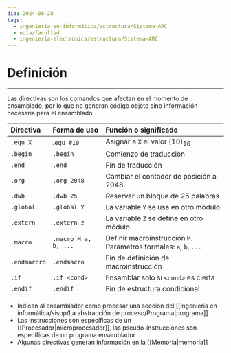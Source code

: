```yaml
---
dia: 2024-08-28
tags:
  - ingeniería-en-informática/estructura/Sistema-ARC
  - nota/facultad
  - ingeniería-electrónica/estructura/Sistema-ARC
---
```

# Definición
---
Las directivas son los comandos que afectan en el momento de ensamblado, por lo que no generan código objeto sino información necesaria para el ensamblado

| Directiva    | Forma de uso         | Función o significado                                              |
| :----------- | :------------------- | :----------------------------------------------------------------- |
| `.equ X`     | .`equ #10`           | Asignar a `X` el valor $(10)_{16}$                                 |
| `.begin`     | `.begin`             | Comienzo de traducción                                             |
| `.end`       | `.end`               | Fin de traducción                                                  |
| `.org`       | `.org 2048`          | Cambiar el contador de posición a $2048$                           |
| `.dwb`       | `.dwb 25`            | Reservar un bloque de $25$ palabras                                |
| `.global`    | `.global Y`          | La variable `Y` se usa en otro módulo                              |
| `.extern`    | `.extern z`          | La variable `Z` se define en otro módulo                           |
| `.macro`     | `.macro M a, b, ...` | Definir macroinstrucción `M`. Parámetros formales: `a`, `b`, `...` |
| `.endmarcro` | `.endmacro`          | Fin de definición de macroinstrucción                              |
| `.if`        | `.if <cond>`         | Ensamblar solo si `<cond>` es cierta                               |
| `.endif`     | `.endif`             | Fin de estructura condicional                                      |

* Indican al ensamblador como procesar una sección del [[ingeniería en informática/sisop/La abstracción de proceso/Programa|programa]]
* Las instrucciones son específicas de un [[Procesador|microprocesador]], las pseudo-instrucciones son específicas de un programa ensamblador
* Algunas directivas generan información en la [[Memoria|memoria]]